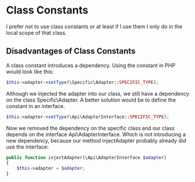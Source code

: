 # Class Constants
I prefer not to use class constants or at least if I use them I only do in the local scope of that class.

## Disadvantages of Class Constants
A class constant introduces a dependency. Using the constant in PHP would look like this:

```PHP
$this->adapter->setType(\Specific\Adapter::SPECIFIC_TYPE);
```

Although we injected the adapter into our class, we still have a dependency on the class Specific\Adapter. A better solution would be to define the constant in an interface.

```PHP
$this->adapter->setType(\Api\AdapterInterface::SPECIFIC_TYPE);
```

Now we removed the dependency on the specific class and our class depends on the interface Api\AdapterInterface. Which is not introducing a new dependency, because our method injectAdapter probably already did use the interface:

```PHP
public function injectAdapter(\Api\AdapterInterface $adapter)
{
    $this->adapter = $adapter;
}
```

